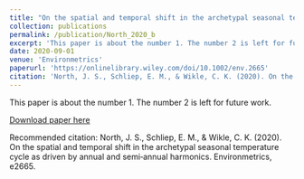 ```yaml
---
title: "On the spatial and temporal shift in the archetypal seasonal temperature cycle as driven by annual and semi‐annual harmonics"
collection: publications
permalink: /publication/North_2020_b
excerpt: 'This paper is about the number 1. The number 2 is left for future work.'
date: 2020-09-01
venue: 'Environmetrics'
paperurl: 'https://onlinelibrary.wiley.com/doi/10.1002/env.2665'
citation: 'North, J. S., Schliep, E. M., & Wikle, C. K. (2020). On the spatial and temporal shift in the archetypal seasonal temperature cycle as driven by annual and semi‐annual harmonics. Environmetrics, e2665.'
---
```

This paper is about the number 1. The number 2 is left for future work.

[Download paper here](https://onlinelibrary.wiley.com/doi/10.1002/env.2665)

Recommended citation: North, J. S., Schliep, E. M., & Wikle, C. K. (2020). On the spatial and temporal shift in the archetypal seasonal temperature cycle as driven by annual and semi‐annual harmonics. Environmetrics, e2665.
